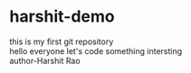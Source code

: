 # harshit-demo
this is my first git repository
<br>
hello everyone let's code something intersting
<br>
author-Harshit Rao
